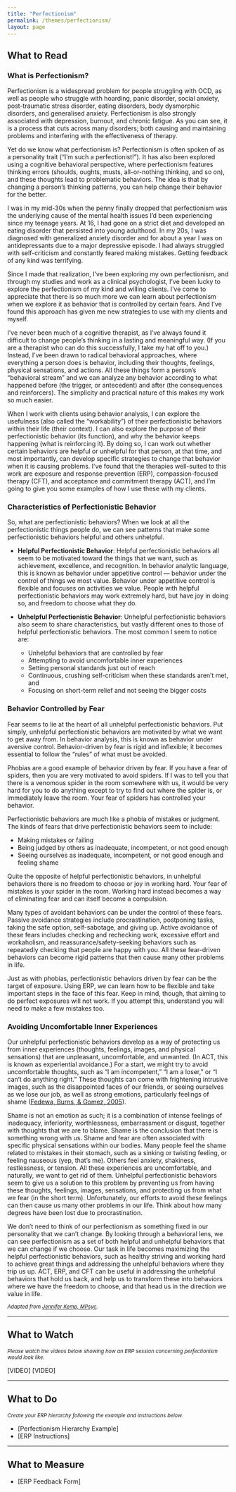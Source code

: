 ```yaml
---
title: "Perfectionism"
permalink: /themes/perfectionism/
layout: page
---
```

## What to Read
### What is Perfectionism?
Perfectionism is a widespread problem for people struggling with OCD, as well as people who struggle with hoarding, panic disorder, social anxiety, post-traumatic stress disorder, eating disorders, body dysmorphic disorders, and generalised anxiety. Perfectionism is also strongly associated with depression, burnout, and chronic fatigue. As you can see, it is a process that cuts across many disorders; both causing and maintaining problems and interfering with the effectiveness of therapy. 

Yet do we know what perfectionism is? Perfectionism is often spoken of as a personality trait (“I’m such a perfectionist!”). It has also been explored using a cognitive behavioral perspective, where perfectionism features thinking errors (shoulds, oughts, musts, all-or-nothing thinking, and so on), and these thoughts lead to problematic behaviors. The idea is that by changing a person’s thinking patterns, you can help change their behavior for the better. 

I was in my mid-30s when the penny finally dropped that perfectionism was the underlying cause of the mental health issues I’d been experiencing since my teenage years. At 16, I had gone on a strict diet and developed an eating disorder that persisted into young adulthood. In my 20s, I was diagnosed with generalized anxiety disorder and for about a year I was on antidepressants due to a major depressive episode. I had always struggled with self-criticism and constantly feared making mistakes. Getting feedback of any kind was terrifying. 

Since I made that realization, I’ve been exploring my own perfectionism, and through my studies and work as a clinical psychologist, I’ve been lucky to explore the perfectionism of my kind and willing clients. I’ve come to appreciate that there is so much more we can learn about perfectionism when we explore it as behavior that is controlled by certain fears. And I’ve found this approach has given me new strategies to use with my clients and myself.  

I’ve never been much of a cognitive therapist, as I’ve always found it difficult to change people’s thinking in a lasting and meaningful way. (If you are a therapist who can do this successfully, I take my hat off to you.) Instead, I’ve been drawn to radical behavioral approaches, where everything a person does is behavior, including their thoughts, feelings, physical sensations, and actions. All these things form a person’s “behavioral stream” and we can analyze any behavior according to what happened before (the trigger, or antecedent) and after (the consequences and reinforcers). The simplicity and practical nature of this makes my work so much easier. 

When I work with clients using behavior analysis, I can explore the usefulness (also called the “workability”) of their perfectionistic behaviors within their life (their context). I can also explore the purpose of their perfectionistic behavior (its function), and why the behavior keeps happening (what is reinforcing it). By doing so, I can work out whether certain behaviors are helpful or unhelpful for that person, at that time, and most importantly, can develop specific strategies to change that behavior when it is causing problems. I’ve found that the therapies well-suited to this work are exposure and response prevention (ERP), compassion-focused therapy (CFT), and acceptance and commitment therapy (ACT), and I’m going to give you some examples of how I use these with my clients.

### Characteristics of Perfectionistic Behavior
So, what are perfectionistic behaviors? When we look at all the perfectionistic things people do, we can see patterns that make some perfectionistic behaviors helpful and others unhelpful.  

- **Helpful Perfectionistic Behavior**: Helpful perfectionistic behaviors all seem to be motivated toward the things that we want, such as achievement, excellence, and recognition. In behavior analytic language, this is known as behavior under appetitive control — behavior under the control of things we most value. Behavior under appetitive control is flexible and focuses on activities we value. People with helpful perfectionistic behaviors may work extremely hard, but have joy in doing so, and freedom to choose what they do. 

- **Unhelpful Perfectionistic Behavior**: Unhelpful perfectionistic behaviors also seem to share characteristics, but vastly different ones to those of helpful perfectionistic behaviors. The most common I seem to notice are:
  - Unhelpful behaviors that are controlled by fear
  - Attempting to avoid uncomfortable inner experiences
  - Setting personal standards just out of reach
  - Continuous, crushing self-criticism when these standards aren’t met, and
  - Focusing on short-term relief and not seeing the bigger costs

### Behavior Controlled by Fear
Fear seems to lie at the heart of all unhelpful perfectionistic behaviors. Put simply, unhelpful perfectionistic behaviors are motivated by what we want to get away from. In behavior analysis, this is known as behavior under aversive control.  Behavior-driven by fear is rigid and inflexible; it becomes essential to follow the “rules” of what must be avoided.  

Phobias are a good example of behavior driven by fear. If you have a fear of spiders, then you are very motivated to avoid spiders. If I was to tell you that there is a venomous spider in the room somewhere with us, it would be very hard for you to do anything except to try to find out where the spider is, or immediately leave the room.  Your fear of spiders has controlled your behavior.

Perfectionistic behaviors are much like a phobia of mistakes or judgment. The kinds of fears that drive perfectionistic behaviors seem to include:
- Making mistakes or failing
- Being judged by others as inadequate, incompetent, or not good enough
- Seeing ourselves as inadequate, incompetent, or not good enough and feeling shame

Quite the opposite of helpful perfectionistic behaviors, in unhelpful behaviors there is no freedom to choose or joy in working hard. Your fear of mistakes is your spider in the room. Working hard instead becomes a way of eliminating fear and can itself become a compulsion.

Many types of avoidant behaviors can be under the control of these fears. Passive avoidance strategies include procrastination, postponing tasks, taking the safe option, self-sabotage, and giving up. Active avoidance of these fears includes checking and rechecking work, excessive effort and workaholism, and reassurance/safety-seeking behaviors such as repeatedly checking that people are happy with you. All these fear-driven behaviors can become rigid patterns that then cause many other problems in life.  

Just as with phobias, perfectionistic behaviors driven by fear can be the target of exposure. Using ERP, we can learn how to be flexible and take important steps in the face of this fear. Keep in mind, though, that aiming to do perfect exposures will not work. If you attempt this, understand you will need to make a few mistakes too.  

### Avoiding Uncomfortable Inner Experiences
Our unhelpful perfectionistic behaviors develop as a way of protecting us from inner experiences (thoughts, feelings, images, and physical sensations) that are unpleasant, uncomfortable, and unwanted. (In ACT, this is known as experiential avoidance.) For a start, we might try to avoid uncomfortable thoughts, such as “I am incompetent,” “I am a loser,” or “I can’t do anything right.” These thoughts can come with frightening intrusive images, such as the disappointed faces of our friends, or seeing ourselves as we lose our job, as well as strong emotions, particularly feelings of shame (<ins>Fedewa, Burns, & Gomez, 2005</ins>).

Shame is not an emotion as such; it is a combination of intense feelings of inadequacy, inferiority, worthlessness, embarrassment or disgust, together with thoughts that we are to blame. Shame is the conclusion that there is something wrong with us. Shame and fear are often associated with specific physical sensations within our bodies. Many people feel the shame related to mistakes in their stomach, such as a sinking or twisting feeling, or feeling nauseous (yep, that’s me). Others feel anxiety, shakiness, restlessness, or tension. All these experiences are uncomfortable, and naturally, we want to get rid of them. Unhelpful perfectionistic behaviors seem to give us a solution to this problem by preventing us from having these thoughts, feelings, images, sensations, and protecting us from what we fear (in the short term). Unfortunately, our efforts to avoid these feelings can then cause us many other problems in our life. Think about how many degrees have been lost due to procrastination. 

We don’t need to think of our perfectionism as something fixed in our personality that we can’t change. By looking through a behavioral lens, we can see perfectionism as a set of both helpful and unhelpful behaviors that we can change if we choose. Our task in life becomes maximizing the helpful perfectionistic behaviors, such as healthy striving and working hard to achieve great things and addressing the unhelpful behaviors where they trip us up. ACT, ERP, and CFT can be useful in addressing the unhelpful behaviors that hold us back, and help us to transform these into behaviors where we have the freedom to choose, and that head us in the direction we value in life.  

<sup>*Adapted from <ins>[Jennifer Kemp, MPsyc](https://iocdf.org/expert-opinions/understanding-unhelpful-perfectionism/)</ins>.*</sup>

- - - -

## What to Watch
<sup>*Please watch the videos below showing how an ERP session concerning perfectionism would look like.*</sup>

[VIDEO]  [VIDEO]

- - - -

## What to Do
<sup>*Create your ERP hierarchy following the example and instructions below.*</sup>

- [Perfectionism Hierarchy Example]
- [ERP Instructions]

- - - -

## What to Measure
- [ERP Feedback Form]
